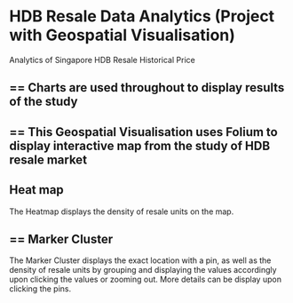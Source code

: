 # HDB Resale Data Analytics (Project with Geospatial Visualisation)
 Analytics of Singapore HDB Resale Historical Price

==
Charts are used throughout to display results of the study
--

==
This Geospatial Visualisation uses Folium to display interactive map from the study of HDB resale market
--

Heat map
--

The Heatmap displays the density of resale units on the map. 

==
Marker Cluster
--

The Marker Cluster displays the exact location with a pin, as well as the density of resale units by grouping and displaying the values accordingly upon clicking the values or zooming out. 
More details can be display upon clicking the pins.

